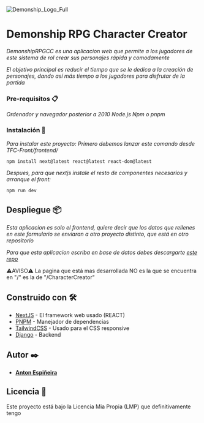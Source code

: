 ![Demonship_Logo_Full](https://github.com/user-attachments/assets/07e1ab5f-af7b-4f53-af32-c72e7abfbb0f)
# Demonship RPG Character Creator


_DemonshipRPGCC es una aplicacion web que permite a los jugadores de este sistema de rol crear sus personajes rápida y comodamente_

_El objetivo principal es reducir el tiempo que se le dedica a la creación de personajes, dando así más tiempo a los jugadores para disfrutar de la partida_

### Pre-requisitos 📋

_Ordenador y navegador posterior a 2010_
_Node.js_
_Npm o pnpm_

### Instalación 🔧

_Para instalar este proyecto:_
_Primero debemos lanzar este comando desde TFC-Front/frontend/_

```
npm install next@latest react@latest react-dom@latest
```

_Despues, para que nextjs instale el resto de componentes necesarios y arranque el front:_

```
npm run dev
```

## Despliegue 📦

_Esta aplicacion es solo el frontend, quiere decir que los datos que rellenes en este formulario se enviaran a otro proyecto distinto, que está en otro repositorio_

_Para que esta aplicacion escriba en base de datos debes descargarte [este repo](https://github.com/antoin0/TFC-Back)_

⚠️AVISO⚠️ La pagina que está mas desarrollada NO es la que se encuentra en "/" es la de "/CharacterCreator"


## Construido con 🛠️

* [NextJS](https://nextjs.org/) - El framework web usado (REACT)
* [PNPM](https://pnpm.io/es/) - Manejador de dependencias
* [TailwindCSS](https://tailwindcss.com/) - Usado para el CSS responsive
* [Django](https://www.djangoproject.com/) - Backend 


## Autor ✒️

* **[Anton Espiñeira](https://github.com/antoin0)** 


## Licencia 📄

Este proyecto está bajo la Licencia Mia Propia (LMP) que definitivamente tengo
